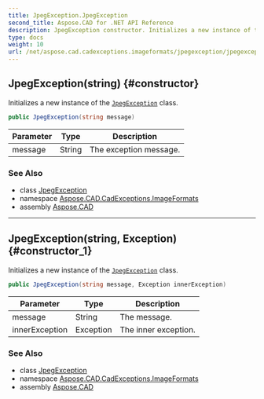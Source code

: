 ```yaml
---
title: JpegException.JpegException
second_title: Aspose.CAD for .NET API Reference
description: JpegException constructor. Initializes a new instance of the JpegException class
type: docs
weight: 10
url: /net/aspose.cad.cadexceptions.imageformats/jpegexception/jpegexception/
---
```

## JpegException(string) {#constructor}

Initializes a new instance of the [`JpegException`](../) class.

```csharp
public JpegException(string message)
```

| Parameter | Type | Description |
| --- | --- | --- |
| message | String | The exception message. |

### See Also

* class [JpegException](../)
* namespace [Aspose.CAD.CadExceptions.ImageFormats](../../../aspose.cad.cadexceptions.imageformats/)
* assembly [Aspose.CAD](../../../)

---

## JpegException(string, Exception) {#constructor_1}

Initializes a new instance of the [`JpegException`](../) class.

```csharp
public JpegException(string message, Exception innerException)
```

| Parameter | Type | Description |
| --- | --- | --- |
| message | String | The message. |
| innerException | Exception | The inner exception. |

### See Also

* class [JpegException](../)
* namespace [Aspose.CAD.CadExceptions.ImageFormats](../../../aspose.cad.cadexceptions.imageformats/)
* assembly [Aspose.CAD](../../../)


